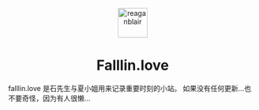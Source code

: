 <p align="center">
  <a href="https:/falllin.love">
    <img alt="reaganblair" src="https://s1.ax1x.com/2018/12/18/FBC91A.png" width="60" />
  </a>
</p>
<h1 align="center">
  Falllin.love
</h1>

falllin.love 是石先生与夏小姐用来记录重要时刻的小站。
如果没有任何更新…也不要奇怪，因为有人很懒...


